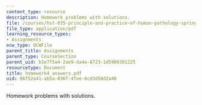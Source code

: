 ```yaml
---
content_type: resource
description: Homework problems with solutions.
file: /courses/hst-035-principle-and-practice-of-human-pathology-spring-2003/06f52a41ab5a836f4fee6cd3d50d2a48_homework4_answers.pdf
file_type: application/pdf
learning_resource_types:
- Assignments
ocw_type: OCWFile
parent_title: Assignments
parent_type: CourseSection
parent_uid: b1e7f5a4-2ae9-da4a-8723-1d5900301225
resourcetype: Document
title: homework4_answers.pdf
uid: 06f52a41-ab5a-836f-4fee-6cd3d50d2a48
---
```

Homework problems with solutions.

